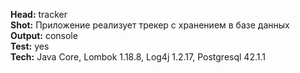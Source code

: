 **Head:** tracker<br/>
**Shot:** Приложение реализует трекер с хранением в базе данных<br/>
**Output:** console<br/>
**Test:** yes<br/>
**Tech:** Java Core, Lombok 1.18.8, Log4j 1.2.17, Postgresql 42.1.1<br/>
